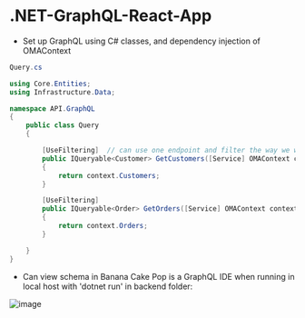# .NET-GraphQL-React-App

- Set up GraphQL using C# classes, and dependency injection of OMAContext

```cs
Query.cs

using Core.Entities;
using Infrastructure.Data;

namespace API.GraphQL
{
    public class Query
    {

        [UseFiltering]  // can use one endpoint and filter the way we want with this!
        public IQueryable<Customer> GetCustomers([Service] OMAContext context )  //dependency injetion of service
        {
            return context.Customers;
        }

        [UseFiltering]
        public IQueryable<Order> GetOrders([Service] OMAContext context)  //dependency injetion of service
        {
            return context.Orders;
        }

    }
}
```

- Can view schema in Banana Cake Pop is a GraphQL IDE when running in local host with 'dotnet run' in backend folder:

![image](https://user-images.githubusercontent.com/91037796/228723044-e54b43ba-8ac3-408f-966a-6fff9d944c45.png)
